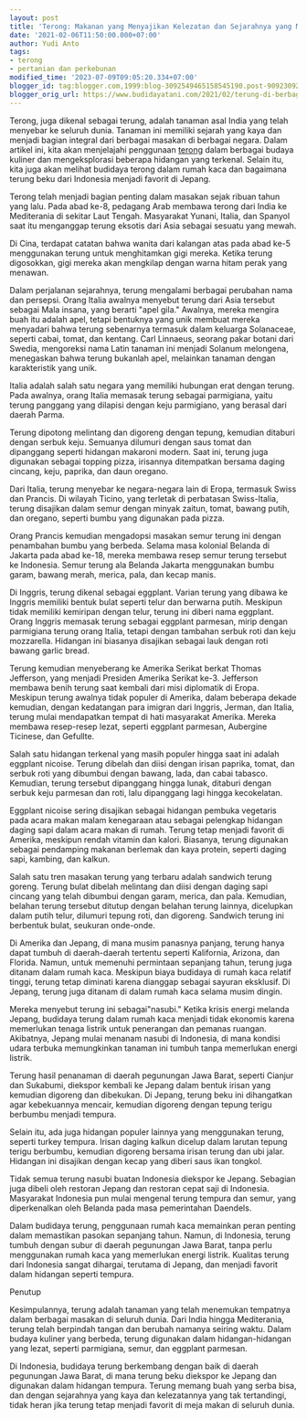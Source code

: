 ```yaml
---
layout: post
title: 'Terong: Makanan yang Menyajikan Kelezatan dan Sejarahnya yang Menarik'
date: '2021-02-06T11:50:00.000+07:00'
author: Yudi Anto
tags:
- terong
- pertanian dan perkebunan
modified_time: '2023-07-09T09:05:20.334+07:00'
blogger_id: tag:blogger.com,1999:blog-3092549465158545190.post-9092309275643232211
blogger_orig_url: https://www.budidayatani.com/2021/02/terung-di-berbagai-negara.html
---
```


<p>Terong, juga dikenal sebagai terung, adalah tanaman asal India yang telah menyebar ke seluruh dunia. Tanaman ini memiliki sejarah yang kaya dan menjadi bagian integral dari berbagai masakan di berbagai negara. Dalam artikel ini, kita akan menjelajahi penggunaan <a href="https://www.budidayatani.com/search/label/terong">terong</a> dalam berbagai budaya kuliner dan mengeksplorasi beberapa hidangan yang terkenal. Selain itu, kita juga akan melihat budidaya terong dalam rumah kaca dan bagaimana terung beku dari Indonesia menjadi favorit di Jepang.</p><p>Terong telah menjadi bagian penting dalam masakan sejak ribuan tahun yang lalu. Pada abad ke-8, pedagang Arab membawa terong dari India ke Mediterania di sekitar Laut Tengah. Masyarakat Yunani, Italia, dan Spanyol saat itu menganggap terung eksotis dari Asia sebagai sesuatu yang mewah.</p><p>Di Cina, terdapat catatan bahwa wanita dari kalangan atas pada abad ke-5 menggunakan terung untuk menghitamkan gigi mereka. Ketika terung digosokkan, gigi mereka akan mengkilap dengan warna hitam perak yang menawan.</p><p>Dalam perjalanan sejarahnya, terung mengalami berbagai perubahan nama dan persepsi. Orang Italia awalnya menyebut terung dari Asia tersebut sebagai Mala insana, yang berarti "apel gila." Awalnya, mereka mengira buah itu adalah apel, tetapi bentuknya yang unik membuat mereka menyadari bahwa terung sebenarnya termasuk dalam keluarga Solanaceae, seperti cabai, tomat, dan kentang. Carl Linnaeus, seorang pakar botani dari Swedia, mengoreksi nama Latin tanaman ini menjadi Solanum melongena, menegaskan bahwa terung bukanlah apel, melainkan tanaman dengan karakteristik yang unik.</p><p>Italia adalah salah satu negara yang memiliki hubungan erat dengan terung. Pada awalnya, orang Italia memasak terung sebagai parmigiana, yaitu terung panggang yang dilapisi dengan keju parmigiano, yang berasal dari daerah Parma.</p><p>Terung dipotong melintang dan digoreng dengan tepung, kemudian ditaburi dengan serbuk keju. Semuanya dilumuri dengan saus tomat dan dipanggang seperti hidangan makaroni modern. Saat ini, terung juga digunakan sebagai topping pizza, irisannya ditempatkan bersama daging cincang, keju, paprika, dan daun oregano.</p><p>Dari Italia, terung menyebar ke negara-negara lain di Eropa, termasuk Swiss dan Prancis. Di wilayah Ticino, yang terletak di perbatasan Swiss-Italia, terung disajikan dalam semur dengan minyak zaitun, tomat, bawang putih, dan oregano, seperti bumbu yang digunakan pada pizza.</p><p>Orang Prancis kemudian mengadopsi masakan semur terung ini dengan penambahan bumbu yang berbeda. Selama masa kolonial Belanda di Jakarta pada abad ke-18, mereka membawa resep semur terung tersebut ke Indonesia. Semur terung ala Belanda Jakarta menggunakan bumbu garam, bawang merah, merica, pala, dan kecap manis.</p><p>Di Inggris, terung dikenal sebagai eggplant. Varian terung yang dibawa ke Inggris memiliki bentuk bulat seperti telur dan berwarna putih. Meskipun tidak memiliki kemiripan dengan telur, terung ini diberi nama eggplant. Orang Inggris memasak terung sebagai eggplant parmesan, mirip dengan parmigiana terung orang Italia, tetapi dengan tambahan serbuk roti dan keju mozzarella. Hidangan ini biasanya disajikan sebagai lauk dengan roti bawang garlic bread.</p><p>Terung kemudian menyeberang ke Amerika Serikat berkat Thomas Jefferson, yang menjadi Presiden Amerika Serikat ke-3. Jefferson membawa benih terung saat kembali dari misi diplomatik di Eropa. Meskipun terung awalnya tidak populer di Amerika, dalam beberapa dekade kemudian, dengan kedatangan para imigran dari Inggris, Jerman, dan Italia, terung mulai mendapatkan tempat di hati masyarakat Amerika. Mereka membawa resep-resep lezat, seperti eggplant parmesan, Aubergine Ticinese, dan Gefullte.</p><p>Salah satu hidangan terkenal yang masih populer hingga saat ini adalah eggplant nicoise. Terung dibelah dan diisi dengan irisan paprika, tomat, dan serbuk roti yang dibumbui dengan bawang, lada, dan cabai tabasco. Kemudian, terung tersebut dipanggang hingga lunak, ditaburi dengan serbuk keju parmesan dan roti, lalu dipanggang lagi hingga kecokelatan.</p><p>Eggplant nicoise sering disajikan sebagai hidangan pembuka vegetaris pada acara makan malam kenegaraan atau sebagai pelengkap hidangan daging sapi dalam acara makan di rumah. Terung tetap menjadi favorit di Amerika, meskipun rendah vitamin dan kalori. Biasanya, terung digunakan sebagai pendamping makanan berlemak dan kaya protein, seperti daging sapi, kambing, dan kalkun.</p><p>Salah satu tren masakan terung yang terbaru adalah sandwich terung goreng. Terung bulat dibelah melintang dan diisi dengan daging sapi cincang yang telah dibumbui dengan garam, merica, dan pala. Kemudian, belahan terung tersebut ditutup dengan belahan terung lainnya, dicelupkan dalam putih telur, dilumuri tepung roti, dan digoreng. Sandwich terung ini berbentuk bulat, seukuran onde-onde.</p><p>Di Amerika dan Jepang, di mana musim panasnya panjang, terung hanya dapat tumbuh di daerah-daerah tertentu seperti Kalifornia, Arizona, dan Florida. Namun, untuk memenuhi permintaan sepanjang tahun, terung juga ditanam dalam rumah kaca. Meskipun biaya budidaya di rumah kaca relatif tinggi, terung tetap diminati karena dianggap sebagai sayuran eksklusif. Di Jepang, terung juga ditanam di dalam rumah kaca selama musim dingin.</p><p>Mereka menyebut terung ini sebagai"nasubi." Ketika krisis energi melanda Jepang, budidaya terung dalam rumah kaca menjadi tidak ekonomis karena memerlukan tenaga listrik untuk penerangan dan pemanas ruangan. Akibatnya, Jepang mulai menanam nasubi di Indonesia, di mana kondisi udara terbuka memungkinkan tanaman ini tumbuh tanpa memerlukan energi listrik.</p><p>Terung hasil penanaman di daerah pegunungan Jawa Barat, seperti Cianjur dan Sukabumi, diekspor kembali ke Jepang dalam bentuk irisan yang kemudian digoreng dan dibekukan. Di Jepang, terung beku ini dihangatkan agar kebekuannya mencair, kemudian digoreng dengan tepung terigu berbumbu menjadi tempura.</p><p>Selain itu, ada juga hidangan populer lainnya yang menggunakan terung, seperti turkey tempura. Irisan daging kalkun dicelup dalam larutan tepung terigu berbumbu, kemudian digoreng bersama irisan terung dan ubi jalar. Hidangan ini disajikan dengan kecap yang diberi saus ikan tongkol.</p><p>Tidak semua terung nasubi buatan Indonesia diekspor ke Jepang. Sebagian juga dibeli oleh restoran Jepang dan restoran cepat saji di Indonesia. Masyarakat Indonesia pun mulai mengenal terung tempura dan semur, yang diperkenalkan oleh Belanda pada masa pemerintahan Daendels.</p><p>Dalam budidaya terung, penggunaan rumah kaca memainkan peran penting dalam memastikan pasokan sepanjang tahun. Namun, di Indonesia, terung tumbuh dengan subur di daerah pegunungan Jawa Barat, tanpa perlu menggunakan rumah kaca yang memerlukan energi listrik. Kualitas terung dari Indonesia sangat dihargai, terutama di Jepang, dan menjadi favorit dalam hidangan seperti tempura.</p><p>Penutup</p><p>Kesimpulannya, terung adalah tanaman yang telah menemukan tempatnya dalam berbagai masakan di seluruh dunia. Dari India hingga Mediterania, terung telah berpindah tangan dan berubah namanya seiring waktu. Dalam budaya kuliner yang berbeda, terung digunakan dalam hidangan-hidangan yang lezat, seperti parmigiana, semur, dan eggplant parmesan.</p><p>Di Indonesia, budidaya terung berkembang dengan baik di daerah pegunungan Jawa Barat, di mana terung beku diekspor ke Jepang dan digunakan dalam hidangan tempura. Terung memang buah yang serba bisa, dan dengan sejarahnya yang kaya dan kelezatannya yang tak tertandingi, tidak heran jika terung tetap menjadi favorit di meja makan di seluruh dunia.</p>